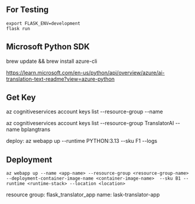 

## For Testing
```commandline
export FLASK_ENV=development
flask run
```

## Microsoft Python SDK
brew update && brew install azure-cli


https://learn.microsoft.com/en-us/python/api/overview/azure/ai-translation-text-readme?view=azure-python

## Get Key
az cognitiveservices account keys list --resource-group <your-resource-group-name> --name <your-resource-name>

az cognitiveservices account keys list --resource-group TranslatorAI --name bplangtrans

deploy: az webapp up --runtime PYTHON:3.13 --sku F1 --logs

## Deployment
    az webapp up --name <app-name> --resource-group <resource-group-name> --deployment-container-image-name <container-image-name>  --sku B1 --runtime <runtime-stack> --location <location> 

resource group: flask_translator_app
name: lask-translator-app